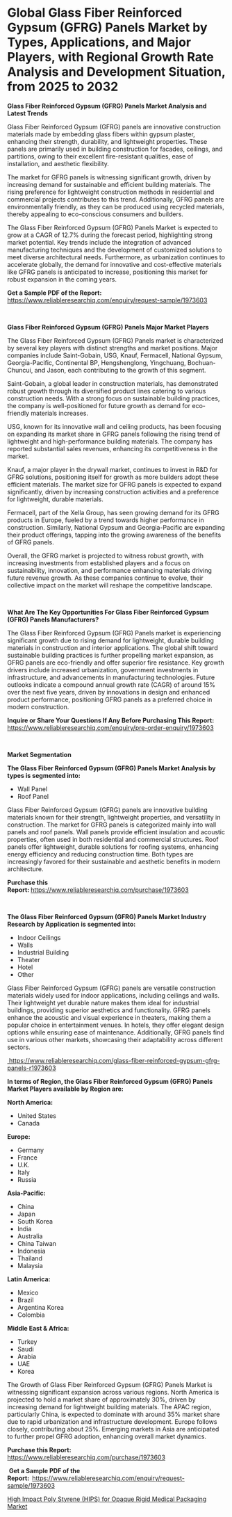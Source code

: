 <p><h1>Global Glass Fiber Reinforced Gypsum (GFRG) Panels Market by Types, Applications, and Major Players, with Regional Growth Rate Analysis and Development Situation, from 2025 to 2032</h1></p><p><strong>Glass Fiber Reinforced Gypsum (GFRG) Panels Market Analysis and Latest Trends</strong></p>
<p><p>Glass Fiber Reinforced Gypsum (GFRG) panels are innovative construction materials made by embedding glass fibers within gypsum plaster, enhancing their strength, durability, and lightweight properties. These panels are primarily used in building construction for facades, ceilings, and partitions, owing to their excellent fire-resistant qualities, ease of installation, and aesthetic flexibility. </p><p>The market for GFRG panels is witnessing significant growth, driven by increasing demand for sustainable and efficient building materials. The rising preference for lightweight construction methods in residential and commercial projects contributes to this trend. Additionally, GFRG panels are environmentally friendly, as they can be produced using recycled materials, thereby appealing to eco-conscious consumers and builders.</p><p>The Glass Fiber Reinforced Gypsum (GFRG) Panels Market is expected to grow at a CAGR of 12.7% during the forecast period, highlighting strong market potential. Key trends include the integration of advanced manufacturing techniques and the development of customized solutions to meet diverse architectural needs. Furthermore, as urbanization continues to accelerate globally, the demand for innovative and cost-effective materials like GFRG panels is anticipated to increase, positioning this market for robust expansion in the coming years.</p></p>
<p><strong>Get a Sample PDF of the Report:&nbsp;</strong> <a href="https://www.reliableresearchiq.com/enquiry/request-sample/1973603?utm_campaign=1581&utm_medium=2&utm_source=Github&utm_content=ia&utm_term=04022025&utm_id=glass-fiber-reinforced-gypsum-gfrg-panels">https://www.reliableresearchiq.com/enquiry/request-sample/1973603</a></p>
<p>&nbsp;</p>
<p><strong>Glass Fiber Reinforced Gypsum (GFRG) Panels Major Market Players</strong></p>
<p><p>The Glass Fiber Reinforced Gypsum (GFRG) Panels market is characterized by several key players with distinct strengths and market positions. Major companies include Saint-Gobain, USG, Knauf, Fermacell, National Gypsum, Georgia-Pacific, Continental BP, Hengshenglong, Yingchuang, Bochuan-Chuncui, and Jason, each contributing to the growth of this segment.</p><p>Saint-Gobain, a global leader in construction materials, has demonstrated robust growth through its diversified product lines catering to various construction needs. With a strong focus on sustainable building practices, the company is well-positioned for future growth as demand for eco-friendly materials increases.</p><p>USG, known for its innovative wall and ceiling products, has been focusing on expanding its market share in GFRG panels following the rising trend of lightweight and high-performance building materials. The company has reported substantial sales revenues, enhancing its competitiveness in the market.</p><p>Knauf, a major player in the drywall market, continues to invest in R&D for GFRG solutions, positioning itself for growth as more builders adopt these efficient materials. The market size for GFRG panels is expected to expand significantly, driven by increasing construction activities and a preference for lightweight, durable materials.</p><p>Fermacell, part of the Xella Group, has seen growing demand for its GFRG products in Europe, fueled by a trend towards higher performance in construction. Similarly, National Gypsum and Georgia-Pacific are expanding their product offerings, tapping into the growing awareness of the benefits of GFRG panels.</p><p>Overall, the GFRG market is projected to witness robust growth, with increasing investments from established players and a focus on sustainability, innovation, and performance enhancing materials driving future revenue growth. As these companies continue to evolve, their collective impact on the market will reshape the competitive landscape.</p></p>
<p>&nbsp;</p>
<p><strong>What Are The Key Opportunities For Glass Fiber Reinforced Gypsum (GFRG) Panels Manufacturers?</strong></p>
<p><p>The Glass Fiber Reinforced Gypsum (GFRG) Panels market is experiencing significant growth due to rising demand for lightweight, durable building materials in construction and interior applications. The global shift toward sustainable building practices is further propelling market expansion, as GFRG panels are eco-friendly and offer superior fire resistance. Key growth drivers include increased urbanization, government investments in infrastructure, and advancements in manufacturing technologies. Future outlooks indicate a compound annual growth rate (CAGR) of around 15% over the next five years, driven by innovations in design and enhanced product performance, positioning GFRG panels as a preferred choice in modern construction.</p></p>
<p><strong>Inquire or Share Your Questions If Any Before Purchasing This Report:</strong> <a href="https://www.reliableresearchiq.com/enquiry/pre-order-enquiry/1973603?utm_campaign=1581&utm_medium=2&utm_source=Github&utm_content=ia&utm_term=04022025&utm_id=glass-fiber-reinforced-gypsum-gfrg-panels">https://www.reliableresearchiq.com/enquiry/pre-order-enquiry/1973603</a></p>
<p>&nbsp;</p>
<p><strong>Market Segmentation</strong></p>
<p><strong>The Glass Fiber Reinforced Gypsum (GFRG) Panels Market Analysis by types is segmented into:</strong></p>
<p><ul><li>Wall Panel</li><li>Roof Panel</li></ul></p>
<p><p>Glass Fiber Reinforced Gypsum (GFRG) panels are innovative building materials known for their strength, lightweight properties, and versatility in construction. The market for GFRG panels is categorized mainly into wall panels and roof panels. Wall panels provide efficient insulation and acoustic properties, often used in both residential and commercial structures. Roof panels offer lightweight, durable solutions for roofing systems, enhancing energy efficiency and reducing construction time. Both types are increasingly favored for their sustainable and aesthetic benefits in modern architecture.</p></p>
<p><strong>Purchase this Report:&nbsp;</strong><a href="https://www.reliableresearchiq.com/purchase/1973603?utm_campaign=1581&utm_medium=2&utm_source=Github&utm_content=ia&utm_term=04022025&utm_id=glass-fiber-reinforced-gypsum-gfrg-panels">https://www.reliableresearchiq.com/purchase/1973603</a></p>
<p>&nbsp;</p>
<p><strong>The Glass Fiber Reinforced Gypsum (GFRG) Panels Market Industry Research by Application is segmented into:</strong></p>
<p><ul><li>Indoor Ceilings</li><li>Walls</li><li>Industrial Building</li><li>Theater</li><li>Hotel</li><li>Other</li></ul></p>
<p><p>Glass Fiber Reinforced Gypsum (GFRG) panels are versatile construction materials widely used for indoor applications, including ceilings and walls. Their lightweight yet durable nature makes them ideal for industrial buildings, providing superior aesthetics and functionality. GFRG panels enhance the acoustic and visual experience in theaters, making them a popular choice in entertainment venues. In hotels, they offer elegant design options while ensuring ease of maintenance. Additionally, GFRG panels find use in various other markets, showcasing their adaptability across different sectors.</p></p>
<p><a href="https://www.reliableresearchiq.com/glass-fiber-reinforced-gypsum-gfrg-panels-r1973603?utm_campaign=1581&utm_medium=2&utm_source=Github&utm_content=ia&utm_term=04022025&utm_id=glass-fiber-reinforced-gypsum-gfrg-panels">&nbsp;https://www.reliableresearchiq.com/glass-fiber-reinforced-gypsum-gfrg-panels-r1973603</a></p>
<p><strong>In terms of Region, the Glass Fiber Reinforced Gypsum (GFRG) Panels Market Players available by Region are:</strong></p>
<p>
    <p> <strong> North America: </strong>
        <ul>
            <li>United States</li>
            <li>Canada</li>
        </ul>
        </p> 
    <p> <strong> Europe: </strong>
        <ul>
            <li>Germany</li>
            <li>France</li>
            <li>U.K.</li>
            <li>Italy</li>
            <li>Russia</li>
        </ul>
        </p> 
    <p> <strong> Asia-Pacific: </strong>
        <ul>
            <li>China</li>
            <li>Japan</li>
            <li>South Korea</li>
            <li>India</li>
            <li>Australia</li>
            <li>China Taiwan</li>
            <li>Indonesia</li>
            <li>Thailand</li>
            <li>Malaysia</li>
        </ul>
        </p> 
    <p> <strong> Latin America: </strong>
        <ul>
            <li>Mexico</li>
            <li>Brazil</li>
            <li>Argentina Korea</li>
            <li>Colombia</li>
        </ul>
        </p> 
    <p> <strong> Middle East & Africa: </strong>
        <ul>
            <li>Turkey</li>
            <li>Saudi</li>
            <li>Arabia</li>
            <li>UAE</li>
            <li>Korea</li>
        </ul>
    </p>
    </p>
<p><p>The Growth of Glass Fiber Reinforced Gypsum (GFRG) Panels Market is witnessing significant expansion across various regions. North America is projected to hold a market share of approximately 30%, driven by increasing demand for lightweight building materials. The APAC region, particularly China, is expected to dominate with around 35% market share due to rapid urbanization and infrastructure development. Europe follows closely, contributing about 25%. Emerging markets in Asia are anticipated to further propel GFRG adoption, enhancing overall market dynamics.</p></p>
<p><strong>Purchase this Report: </strong><a href="https://www.reliableresearchiq.com/purchase/1973603?utm_campaign=1581&utm_medium=2&utm_source=Github&utm_content=ia&utm_term=04022025&utm_id=glass-fiber-reinforced-gypsum-gfrg-panels">https://www.reliableresearchiq.com/purchase/1973603</a></p>
<p>&nbsp;<strong>Get a Sample PDF of the Report:&nbsp;&nbsp;</strong><a href="https://www.reliableresearchiq.com/enquiry/request-sample/1973603?utm_campaign=1581&utm_medium=2&utm_source=Github&utm_content=ia&utm_term=04022025&utm_id=glass-fiber-reinforced-gypsum-gfrg-panels">https://www.reliableresearchiq.com/enquiry/request-sample/1973603</a></p>
<p><strong></strong></p>
<p><p><a href="https://github.com/willjis/Market-Research-Report-List-1/blob/main/high-impact-poly-styrene-hips-for-opaque-rigid-medical-packaging-market.md?utm_campaign=1581&utm_medium=2&utm_source=Github&utm_content=ia&utm_term=04022025&utm_id=glass-fiber-reinforced-gypsum-gfrg-panels">High Impact Poly Styrene (HIPS) for Opaque Rigid Medical Packaging Market</a></p></p>